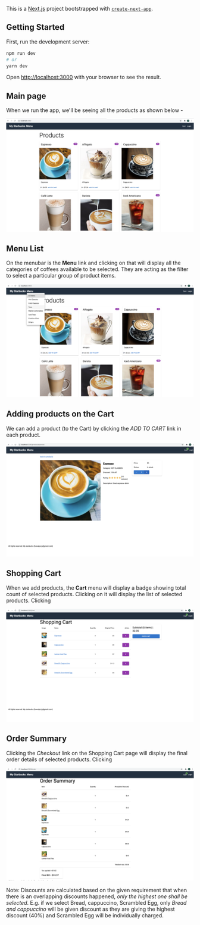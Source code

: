 This is a [Next.js](https://nextjs.org/) project bootstrapped with [`create-next-app`](https://github.com/vercel/next.js/tree/canary/packages/create-next-app).

## Getting Started

First, run the development server:

```bash
npm run dev
# or
yarn dev
```

Open [http://localhost:3000](http://localhost:3000) with your browser to see the result.

## Main page
When we run the app, we'll be seeing all the products as shown below -

![main](public/screens/mainPage.jpg)

## Menu List
On the menubar is the **Menu** link and clicking on that will display all the categories of coffees available to be selected.
They are acting as the filter to select a particular group of product items.

![main](public/screens/MenuList.png)

## Adding products on the Cart
We can add a product (to the Cart) by clicking the  *ADD TO CART* link in each product.

![main](public/screens/ProductDetails.png)

## Shopping Cart
When we add products, the **Cart** menu will display a badge showing total count of selected products. Clicking on it will display the list of selected products. Clicking

![main](public/screens/shoppingCart.png)

## Order Summary
Clicking the *Checkout* link on the Shopping Cart page will display the final order details of selected products. Clicking

![main](public/screens/OrderSummary.png)

Note: Discounts are calculated based on the given requirement that when there is an overlapping discounts happened, *only the highest one shall be selected*.
E.g. if we select Bread, cappuccino, Scrambled Egg, only *Bread and cappuccino* will be given discount as they are giving the highest discount (40%) and Scrambled Egg will be individually charged.
